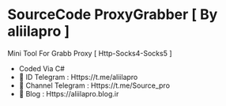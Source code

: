 # SourceCode ProxyGrabber [ By aliilapro ]
Mini Tool For Grabb Proxy [ Http-Socks4-Socks5 ]
- Coded Via C#
- 🔱 ID Telegram : Https://t.me/aliilapro
- 🔱 Channel Telegram : Https://t.me/Source_pro
- 🔱 Blog : Https://aliilapro.blog.ir
